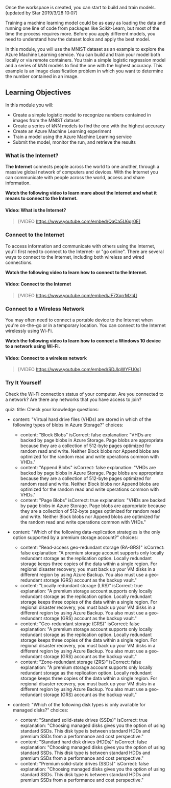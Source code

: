 
Once the workspace is created, you can start to build and train models.  (updated by Star 2019/3/28 10:07)

Training a machine learning model could be as easy as loading the data and running one line of code from packages like Scikit-Learn, but most of the time the process requires more. Before you apply different models, you need to understand how the dataset looks and apply the best model.

In this module, you will use the MNIST dataset as an example to explore the Azure Machine Learning service. You can build and train your model both locally or via remote containers. You  train a simple logistic regression model and a series of kNN models to find the one with the highest accuracy. This example is an image classification problem in which you want to determine the number contained in an image.

## Learning Objectives

In this module you will:

- Create a simple logistic model to recognize numbers contained in images from the MNIST dataset
- Create a series of kNN models to find the one with the highest accuracy
- Create an Azure Machine Learning experiment
- Train a model using the Azure Machine Learning service
- Submit the model, monitor the run, and retrieve the results


### What is the Internet?

**The Internet** connects people across the world to one another, through a massive global network of computers and devices. With the Internet you can communicate with people across the world, access and share information.

**Watch the following video to learn more about the Internet and what it means to connect to the Internet.**


#### Video: What is the Internet?
> [!VIDEO https://www.youtube.com/embed/QaCa5U6gr0E]

### Connect to the Internet

To access information and communicate with others using the Internet, you'll first need to connect to the Internet- or "go online". There are several ways to connect to the Internet, including both wireless and wired connections.

**Watch the following video to learn how to connect to the Internet.**


#### Video: Connect to the Internet
> [!VIDEO https://www.youtube.com/embed/JF7XqrrMzl4]

### Connect to a Wireless Network

You may often need to connect a portable device to the Internet when you're on-the-go or in a temporary location.  You can connect to the Internet wirelessly using Wi-Fi.

**Watch the following video to learn how to connect a Windows 10 device to a network using Wi-Fi.**


#### Video: Connect to a wireless network
> [!VIDEO https://www.youtube.com/embed/SDJlqWYFU0s]


### Try It Yourself

Check the Wi-Fi connection status of your computer.  Are you connected to a network?  Are there any networks that you have access to join?

quiz:
  title: Check your knowledge
  questions:

  - content: "Virtual hard drive files (VHDs) are stored in which of the following types of blobs in Azure Storage?"
    choices: 
    - content: "Block Blobs"
      isCorrect: false
      explanation: "VHDs are backed by page blobs in Azure Storage. Page blobs are appropriate because they are a collection of 512-byte pages optimized for random read and write. Neither Block blobs nor Append blobs are optimized for the random read and write operations common with VHDs."
    - content: "Append Blobs"
      isCorrect: false
      explanation: "VHDs are backed by page blobs in Azure Storage. Page blobs are appropriate because they are a collection of 512-byte pages optimized for random read and write. Neither Block blobs nor Append blobs are optimized for the random read and write operations common with VHDs."
    - content: "Page Blobs"
      isCorrect: true
      explanation: "VHDs are backed by page blobs in Azure Storage. Page blobs are appropriate because they are a collection of 512-byte pages optimized for random read and write. Neither Block blobs nor Append blobs are optimized for the random read and write operations common with VHDs."

  - content: "Which of the following data-replication strategies is the only option supported by a premium storage account?"
    choices: 
    - content: "Read-access geo-redundant storage (RA-GRS)"
      isCorrect: false
      explanation: "A premium storage account supports only locally redundant storage as the replication option. Locally redundant storage keeps three copies of the data within a single region. For regional disaster recovery, you must back up your VM disks in a different region by using Azure Backup. You also must use a geo-redundant storage (GRS) account as the backup vault."
    - content: "Locally redundant storage (LRS)"
      isCorrect: true
      explanation: "A premium storage account supports only locally redundant storage as the replication option. Locally redundant storage keeps three copies of the data within a single region. For regional disaster recovery, you must back up your VM disks in a different region by using Azure Backup. You also must use a geo-redundant storage (GRS) account as the backup vault."
    - content: "Geo-redundant storage (GRS)"
      isCorrect: false
      explanation: "A premium storage account supports only locally redundant storage as the replication option. Locally redundant storage keeps three copies of the data within a single region. For regional disaster recovery, you must back up your VM disks in a different region by using Azure Backup. You also must use a geo-redundant storage (GRS) account as the backup vault."
    - content: "Zone-redundant storage (ZRS)"
      isCorrect: false
      explanation: "A premium storage account supports only locally redundant storage as the replication option. Locally redundant storage keeps three copies of the data within a single region. For regional disaster recovery, you must back up your VM disks in a different region by using Azure Backup. You also must use a geo-redundant storage (GRS) account as the backup vault."

  - content: "Which of the following disk types is only available for managed disks?"
    choices: 
    - content: "Standard solid-state drives (SSDs)"
      isCorrect: true
      explanation: "Choosing managed disks gives you the option of using standard SSDs. This disk type is between standard HDDs and premium SSDs from a performance and cost perspective."
    - content: "Standard hard disk drives (HDDs)"
      isCorrect: false
      explanation: "Choosing managed disks gives you the option of using standard SSDs. This disk type is between standard HDDs and premium SSDs from a performance and cost perspective."
    - content: "Premium solid-state drives (SSDs)"
      isCorrect: false
      explanation: "Choosing managed disks gives you the option of using standard SSDs. This disk type is between standard HDDs and premium SSDs from a performance and cost perspective."